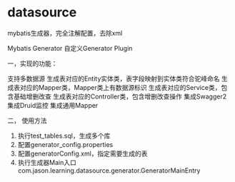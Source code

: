 # datasource
mybatis生成器，完全注解配置，去除xml

Mybatis Generator 自定义Generator Plugin

一，实现的功能：

支持多数据源
生成表对应的Entity实体类，表字段映射到实体类符合驼峰命名
生成表对应的Mapper类，Mapper类上有数据源标识
生成表对应的Service类，包含基础增删改查
生成表对应的Controller类，包含增删改查操作
集成Swagger2
集成Druid监控
集成通用Mapper

二， 使用方法
1. 执行test_tables.sql，生成多个库
2. 配置generator_config.properties
3. 配置generatorConfig.xml，指定需要生成的表
4. 执行生成器Main入口
com.jason.learning.datasource.generator.GeneratorMainEntry
